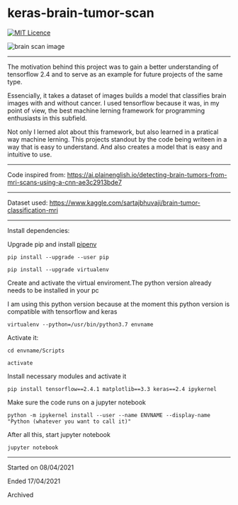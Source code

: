 # keras-brain-tumor-scan

[![MIT Licence](https://badges.frapsoft.com/os/mit/mit.png?v=103)](https://opensource.org/licenses/mit-license.php)


![brain scan image](https://images.pexels.com/photos/4226264/pexels-photo-4226264.jpeg?auto=compress&cs=tinysrgb&dpr=3&h=750&w=1260)


-----
The motivation behind this project was to gain a better understanding of tensorflow 2.4 and to serve as an example for future projects of the same type. 

Essencially, it takes a dataset of images builds a model that classifies brain images with and without cancer. I used tensorflow because it was, in my point of view, the best machine lerning framework for programming enthusiasts in this subfield.

Not only I lerned alot about this framework, but also learned in a pratical way machine lerning. This projects standout by the code being writeen in a way that is easy to understand. And also creates a model that is easy and intuitive  to use. 

-----

Code inspired from: https://ai.plainenglish.io/detecting-brain-tumors-from-mri-scans-using-a-cnn-ae3c2913bde7

-----

Dataset used: https://www.kaggle.com/sartajbhuvaji/brain-tumor-classification-mri

-----

Install dependencies:

Upgrade pip and install [pipenv](https://pipenv.pypa.io/en/latest/)

```
pip install --upgrade --user pip

pip install --upgrade virtualenv
```

Create and activate the virtual enviroment.The python version already needs to be installed in your pc

I am using this python version because at the moment this python version is  compatible with tensorflow and keras

```
virtualenv --python=/usr/bin/python3.7 envname
```
Activate it:

```
cd envname/Scripts

activate
```

Install necessary modules and activate it

```
pip install tensorflow==2.4.1 matplotlib==3.3 keras==2.4 ipykernel

```

Make sure the code runs on a jupyter notebook

```
python -m ipykernel install --user --name ENVNAME --display-name "Python (whatever you want to call it)"
```
After all this, start jupyter notebook

```
jupyter notebook
```

-----

Started on 08/04/2021

Ended 17/04/2021

Archived
